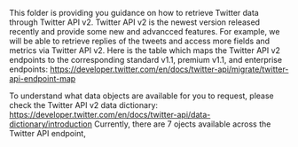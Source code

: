 This folder is providing you guidance on how to retrieve Twitter data through Twitter API v2. 
Twitter API v2 is the newest version released recently and provide some new and advancced features. For example, we will be able to retrieve replies of the tweets and access more fields and metrics via Twitter API v2.
Here is the table which maps the Twitter API v2 endpoints to the corresponding standard v1.1, premium v1.1, and enterprise endpoints: https://developer.twitter.com/en/docs/twitter-api/migrate/twitter-api-endpoint-map

To understand what data objects are available for you to request, please check the Twitter API v2 data dictionary: https://developer.twitter.com/en/docs/twitter-api/data-dictionary/introduction
Currently, there are 7 ojects available across the Twitter API endpoint, 
